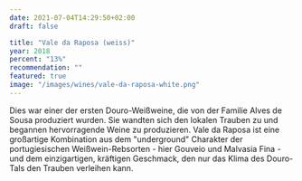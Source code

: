 ```yaml
---
date: 2021-07-04T14:29:50+02:00
draft: false

title: "Vale da Raposa (weiss)"
year: 2018
percent: "13%"
recommendation: ""
featured: true
image: "/images/wines/vale-da-raposa-white.png"
---
```


Dies war einer der ersten Douro-Weißweine, die von der Familie Alves de Sousa produziert wurden. Sie wandten sich den  lokalen Trauben zu  und begannen hervorragende Weine zu produzieren. Vale da Raposa ist eine großartige Kombination aus dem "underground" Charakter der portugiesischen Weißwein-Rebsorten - hier Gouveio und Malvasia Fina -  und dem einzigartigen, kräftigen Geschmack, den nur das Klima des Douro-Tals den Trauben verleihen kann.
